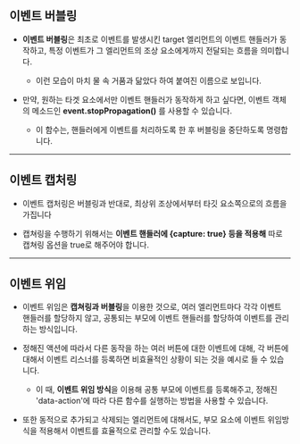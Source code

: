 
## 이벤트 버블링

- **이벤트 버블링**은 최초로 이벤트를 발생시킨 target 엘리먼트의 이벤트 핸들러가 동작하고, 특정 이벤트가 그 엘리먼트의 조상 요소에게까지 전달되는 흐름을 의미합니다. 

    - 이런 모습이 마치 물 속 거품과 닮았다 하여 붙여진 이름으로 보입니다.

- 만약, 원하는 타겟 요소에서만 이벤트 핸들러가 동작하게 하고 싶다면, 이벤트 객체의 메소드인 **event.stopPropagation()** 를 사용할 수 있습니다.

    - 이 함수는, 핸들러에게 이벤트를 처리하도록 한 후 버블링을 중단하도록 명령합니다.

---

## 이벤트 캡처링

- 이벤트 캡처링은 버블링과 반대로, 최상위 조상에서부터 타깃 요소쪽으로의 흐름을 가집니다

- 캡쳐링을 수행하기 위해서는 **이벤트 핸들러에 {capture: true} 등을 적용해** 따로 캡쳐링 옵션을 true로 해주어야 합니다.

---

## 이벤트 위임 

- 이벤트 위임은 **캡쳐링과 버블링**을 이용한 것으로, 여러 엘리먼트마다 각각 이벤트 핸들러를 할당하지 않고, 공통되는 부모에 이벤트 핸들러를 할당하여 이벤트를 관리하는 방식입니다.

- 정해진 액션에 따라서 다른 동작을 하는 여러 버튼에 대한 이벤트에 대해, 각 버튼에 대해서 이벤트 리스너를 등록하면 비효율적인 상황이 되는 것을 예시로 들 수 있습니다.

    - 이 때, **이벤트 위임 방식**을 이용해 공통 부모에 이벤트를 등록해주고, 정해진 'data-action'에 따라 다른 함수를 실행하는 방법을 사용할 수 있습니다.

- 또한 동적으로 추가되고 삭제되는 엘리먼트에 대해서도, 부모 요소에 이벤트 위임방식을 적용해서 이벤트를 효율적으로 관리할 수도 있습니다.